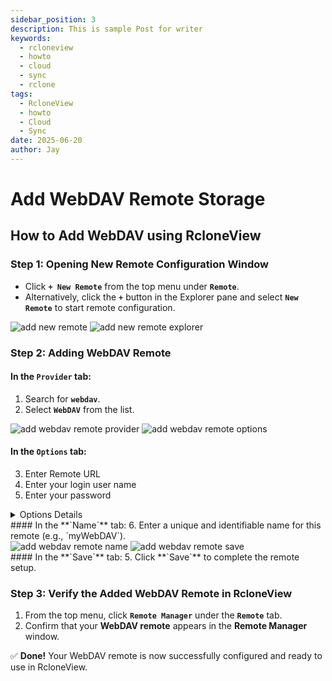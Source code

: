 ```yaml
---
sidebar_position: 3
description: This is sample Post for writer
keywords:
  - rcloneview
  - howto
  - cloud
  - sync
  - rclone
tags:
  - RcloneView
  - howto
  - Cloud
  - Sync
date: 2025-06-20
author: Jay
---
```

# Add WebDAV Remote Storage

## How to Add WebDAV using RcloneView

### Step 1: Opening New Remote Configuration Window

- Click **`+ New Remote`** from the top menu under **`Remote`**.
- Alternatively, click the **`+`** button in the Explorer pane and select **`New Remote`** to start remote configuration.

<div class="img-grid-2">
<img src="/support/images/en/howto/remote-storage-connection-settings/add-new-remote.png" alt="add new remote" class="img-medium img-center" />
<img src="/support/images/en/howto/remote-storage-connection-settings/add-new-remote-explorer.png" alt="add new remote explorer" class="img-medium img-center" />
</div>

### Step 2: Adding WebDAV Remote

#### In the **`Provider`** tab:
1. Search for **`webdav`**.
2. Select **`WebDAV`** from the list.

<div class="img-grid-2">
<img src="/support/images/en/howto/remote-storage-connection-settings/add-webdav-remote-provider.png" alt="add webdav remote provider" class="img-medium img-center" />
<img src="/support/images/en/howto/remote-storage-connection-settings/add-webdav-remote-options.png" alt="add webdav remote options" class="img-medium img-center" />
</div>

#### In the **`Options`** tab:
3. Enter Remote URL
4. Enter your login user name
5. Enter your password

<details>
<summary>Options Details</summary>

Options Details

| Field          | Description                                                                                                                                                                                                                |
| -------------- | -------------------------------------------------------------------------------------------------------------------------------------------------------------------------------------------------------------------------- |
| `url`          | The remote WebDAV URL (e.g., https://webdav.example.com/)  You can also specify a custom port number (e.g., https://webdav.example.com:5020)                                                                          |
| `vendor`       | (Optional) Leave blank or WebDAV-compatible service provider (e.g., fastmail, nextcloud, owncloud, sharepoint, sharepoint-ntlm, rclone)  See full list: [WebDAV Provider Notes](https://rclone.org/webdav/#provider-notes) |
| `user`         | Your login username                                                                                                                                                                                                     |
| `pass`         | Your login password (masked)                                                                                                                                                                                               |
| `bearer_token` | (Optional) Usually left blank                                                                                                                                                                                              |



</details>
#### In the **`Name`** tab:
6. Enter a unique and identifiable name for this remote (e.g., `myWebDAV`).

<div class="img-grid-2">
<img src="/support/images/en/howto/remote-storage-connection-settings/add-webdav-remote-name.png" alt="add webdav remote name" class="img-medium img-center" />
<img src="/support/images/en/howto/remote-storage-connection-settings/add-webdav-remote-save.png" alt="add webdav remote save" class="img-medium img-center" />
</div>
#### In the **`Save`** tab:
5. Click **`Save`** to complete the remote setup.

### Step 3: Verify the Added WebDAV Remote in RcloneView

1. From the top menu, click **`Remote Manager`** under the **`Remote`** tab.
2. Confirm that your **WebDAV remote** appears in the **Remote Manager** window.

✅ **Done!** Your WebDAV remote is now successfully configured and ready to use in RcloneView.